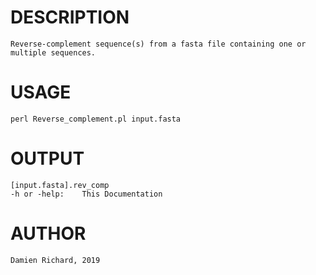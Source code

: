 # DESCRIPTION

	Reverse-complement sequence(s) from a fasta file containing one or multiple sequences.

# USAGE

	perl Reverse_complement.pl input.fasta

# OUTPUT

	[input.fasta].rev_comp
	-h or -help:	This Documentation

# AUTHOR

	Damien Richard, 2019
